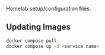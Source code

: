 Homelab setup/configuration files.


## Updating Images

```bash
docker compose pull
docker compose up -d <service name>
```